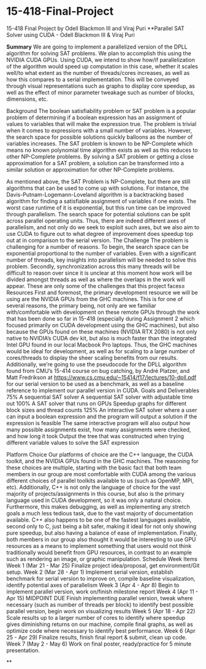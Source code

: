 # 15-418-Final-Project
15-418 Final Project by Odell Blackmon III and Viraj Puri
**Parallel SAT Solver using CUDA - Odell Blackmon III & Viraj Puri

**Summary**
We are going to implement a parallelized version of the DPLL algorithm for solving SAT problems. We plan to accomplish this using the NVIDIA CUDA GPUs. Using CUDA, we intend to show how/if parallelization of the algorithm would speed up computation in this case, whether it scales well/to what extent as the number of threads/cores increases, as well as how this compares to a serial implementation. This will be conveyed through visual representations such as graphs to display core speedup, as well as the effect of minor parameter tweakage such as number of blocks, dimensions, etc. 

Background
The boolean satisfiability problem or SAT problem is a popular problem of determining if a boolean expression has an assignment of values to variables that will make the expression true. The problem is trivial when it comes to expressions with a small number of variables. However, the search space for possible solutions quickly balloons as the number of variables increases. The SAT problem is known to be NP-Complete which means no known polynomial time algorithm exists as well as this reduces to other NP-Complete problems. By solving a SAT problem or getting a close approximation for a SAT problem, a solution can be transformed into a similar solution or approximation for other NP-Complete problems.

As mentioned above, the SAT Problem is NP-Complete, but there are still algorithms that can be used to come up with solutions. For instance, the Davis-Putnam-Logemann-Loveland algorithm is a backtracking based algorithm for finding a satisfiable assignment of variables if one exists. The worst case runtime of it is exponential, but this run time can be improved through parallelism. The search space for potential solutions can be split across parallel operating units. Thus, there are indeed different axes of parallelism, and not only do we seek to exploit such axes, but we also aim to use CUDA to figure out to what degree of improvement does speedup top out at in comparison to the serial version.
The Challenge
The problem is challenging for a number of reasons. To begin, the search space can be exponential proportional to the number of variables. Even with a significant number of threads, key insights into parallelism will be needed to solve this problem. Secondly, synchronization across this many threads will be difficult to reason over since it is unclear at this moment how work will be divided amongst threads as well as where the overlaps in the work will appear. These are only some of the challenges that this project faces≥
Resources
First and foremost, the primary development resource we will be using are the NVIDIA GPUs from the GHC machines. This is for one of several reasons, the primary being, not only are we familiar with/comfortable with development on these remote GPUs through the work that has been done so far in 15-418 (especially during Assignment 2 which focused primarily on CUDA development using the GHC machines), but also because the GPUs found on these machines (NVIDIA RTX 2080) is not only native to NVIDIA’s CUDA dev kit, but also is much faster than the integrated Intel GPU found in our local Macbook Pro laptops. Thus, the GHC machines would be ideal for development, as well as for scaling to a large number of cores/threads to display the sheer scaling benefits from our results. Additionally, we’re going to use the pseudocode for the DPLL algorithm found from CMU’s 15-414 course on bug catching, by Andrė Platzer, and Matt Fredrikson at https://www.cs.cmu.edu/~15414/f17/lectures/10-dpll.pdf for our serial version to be used as a benchmark, as well as a baseline reference to implement our parallel version in CUDA.
Goals and Deliverables
75%
A sequential SAT solver
A sequential SAT solver with adjustable time out
100%
A SAT solver that runs on GPUs
Speedup graphs for different block sizes and thread counts
125%
An interactive SAT solver where a user can input a boolean expression and the program will output a solution if the expression is feasible
The same interactive program will also output how many possible assignments exist, how many assignments were checked, and how long it took
Output the tree that was constructed when trying different variable values to solve the SAT expression 

Platform Choice
Our platforms of choice are the C++ language, the CUDA toolkit, and the NVIDIA GPUs found in the GHC machines. The reasoning for these choices are multiple, starting with the basic fact that both team members in our group are most comfortable with CUDA among the various different choices of parallel toolkits available to us (such as OpenMP, MPI, etc). Additionally, C++ is not only the language of choice for the vast majority of projects/assignments in this course, but also is the primary language used in CUDA development, so it was only a natural choice. Furthermore, this makes debugging, as well as implementing any stretch goals a much less tedious task, due to the vast majority of documentation available. C++ also happens to be one of the fastest languages available, second only to C, just being a bit safer, making it ideal for not only showing pure speedup, but also having a balance of ease of implementation. Finally, both members in our group also thought it would be interesting to use GPU resources as a means to implement something that users would not think traditionally would benefit from GPU resources, in contrast to an example such as rendering an image, or graphic manipulation. 
Schedule
Week
Items
Week 1 (Mar 21 - Mar 25)
Finalize project idea/proposal, get environment/Git setup.
Week 2 (Mar 28 - Apr 1)
Implement serial version, establish benchmark for serial version to improve on, compile baseline visualization, identify potential axes of parallelism
Week 3 (Apr 4 - Apr 8) 
Begin to implement parallel version, work on/finish milestone report
Week 4 (Apr 11 - Apr 15) MIDPOINT DUE
Finish implementing parallel version, tweak where necessary (such as number of threads per block) to identify best possible parallel version, begin work on visualizing results
Week 5 (Apr 18 - Apr 22)
Scale results up to a larger number of cores to identify where speedup gives diminishing returns on our machine, compile final graphs, as well as optimize code where necessary to identify best performance.
Week 6 (Apr 25 - Apr 29)
Finalize results, finish final report & submit, clean up code.
Week 7 (May 2 - May 6)
Work on final poster, ready/practice for 5 minute presentation.


**
